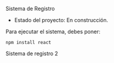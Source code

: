 <hi>Sistema de Registro</hi>

- Estado del proyecto: En construcción.

Para ejecutar el sistema, debes poner:

```npm install react```

Sistema de registro 2
